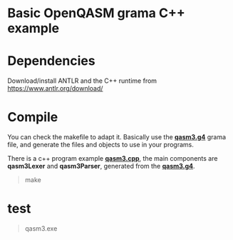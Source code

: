 # Basic OpenQASM grama C++ example

# Dependencies

Download/install ANTLR and the C++ runtime from https://www.antlr.org/download/

# Compile

You can check the makefile to adapt it. Basically use the [**qasm3.g4**](../qasm3.g4) grama file, and generate the files and objects to use in your programs. 

There is a c++ program example [**qasm3.cpp**](qasm3.cpp), the main components are **qasm3Lexer** and **qasm3Parser**, generated from the [**qasm3.g4**](../qasm3.g4).

> make

# test

> qasm3.exe